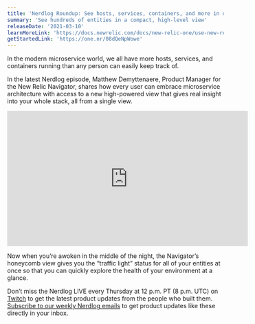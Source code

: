 ```yaml
---
title: 'Nerdlog Roundup: See hosts, services, containers, and more in one view with New Relic Navigator'
summary: 'See hundreds of entities in a compact, high-level view'
releaseDate: '2021-03-10'
learnMoreLink: 'https://docs.newrelic.com/docs/new-relic-one/use-new-relic-one/core-concepts/new-relic-explorer-view-performance-across-apps-services-hosts/#view-navigator'
getStartedLink: 'https://one.nr/08dQeNpWowe'
---
```

In the modern microservice world, we all have more hosts, services, and containers running than any person can easily keep track of. 

In the latest Nerdlog episode, Matthew Demyttenaere, Product Manager for the New Relic Navigator, shares how every user can embrace microservice architecture with access to a new high-powered view that gives real insight into your whole stack, all from a single view.

<iframe width="560" height="315" src="https://www.youtube.com/embed/SGBJm7ZMBuY" title="YouTube video player" frameborder="0" allow="accelerometer; autoplay; clipboard-write; encrypted-media; gyroscope; picture-in-picture" allowfullscreen></iframe>

Now when you’re awoken in the middle of the night, the Navigator’s honeycomb view gives you the “traffic light” status for all of your entities at once so that you can quickly explore the health of your environment at a glance. 

Don’t miss the Nerdlog LIVE every Thursday at 12 p.m. PT (8 p.m. UTC) on [Twitch](https://www.twitch.tv/new_relic) to get the latest product updates from the people who built them. [Subscribe to our weekly Nerdlog emails](https://developer.newrelic.com/nerdlog) to get product updates like these directly in your inbox.
